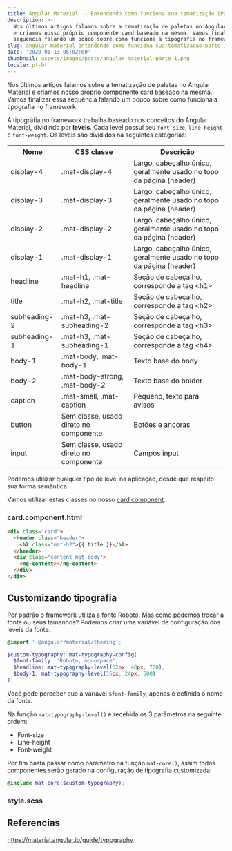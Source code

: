 ```yaml
---
title: Angular Material  - Entendendo como funciona sua tematização (Parte III)
description: >-
  Nos últimos artigos falamos sobre a tematização de paletas no Angular Material
  e criamos nosso próprio componente card baseado na mesma. Vamos finalizar essa
  sequência falando um pouco sobre como funciona a tipografia no framework.
slug: angular-material-entendendo-como-funciona-sua-tematizacao-parte-III
date: '2020-01-13 06:02:00'
thumbnail: assets/images/posts/angular-material-parte-1.png
locale: pt-br
---
```

Nos últimos artigos falamos sobre a tematização de paletas no Angular Material e criamos nosso próprio componente card baseado na mesma. Vamos finalizar essa sequência falando um pouco sobre como funciona a tipografia no framework.

A tipográfia no framework trabalha baseado nos conceitos do Angular Material, dividindo por **leveis**. Cada level possuí seu `font-size`, `line-height` e `font-weight`. Os leveis são divididos na seguintes categorias:

<table>
  <tr>
    <th>Nome</th>
    <th>CSS classe</th>
    <th>Descrição</th>
  </tr>
  <tr>
    <td>display-4</td>
    <td>.mat-display-4</td>
    <td>Largo, cabeçalho único, geralmente usado no topo da página (header)</td>
  </tr>  
  <tr>
    <td>display-3</td>
    <td>.mat-display-3</td>
    <td>Largo, cabeçalho único, geralmente usado no topo da página (header)</td>
  </tr>
  <tr>
    <td>display-2</td>
    <td>.mat-display-2</td>
    <td>Largo, cabeçalho único, geralmente usado no topo da página (header)</td>
  </tr>  
  <tr>
    <td>display-1</td>
    <td>.mat-display-1</td>
    <td>Largo, cabeçalho único, geralmente usado no topo da página (header)</td>
  </tr>
  <tr>
    <td>headline</td>
    <td>.mat-h1, .mat-headline</td>
    <td>Seção de cabeçalho, corresponde a tag &lt;h1&gt;</td>
  </tr>  
  <tr>
    <td>title</td>
    <td>.mat-h2, .mat-title</td>
    <td>Seção de cabeçalho, corresponde a tag &lt;h2&gt;</td>
  </tr>
  <tr>
    <td>subheading-2</td>
    <td>.mat-h3, .mat-subheading-2</td>
    <td>Seção de cabeçalho, corresponde a tag &lt;h3&gt;</td>
  </tr>  
  <tr>
    <td>subheading-1</td>
    <td>.mat-h3, .mat-subheading-1</td>
    <td>Seção de cabeçalho, corresponde a tag &lt;h4&gt;</td>
  </tr>
  <tr>
    <td>body-1</td>
    <td>.mat-body, .mat-body-1</td>
    <td>Texto base do body</td>
  </tr>  
  <tr>
    <td>body-2</td>
    <td>.mat-body-strong, .mat-body-2</td>
    <td>Texto base do bolder</td>
  </tr>
  <tr>
    <td>caption</td>
    <td>.mat-small, .mat-caption</td>
    <td>Pequeno, texto para avisos</td>
  </tr>  
  <tr>
    <td>button</td>
    <td>Sem classe, usado direto no componente</td>
    <td>Botões e ancoras</td>
  </tr>
  <tr>
    <td>input</td>
    <td>Sem classe, usado direto no componente</td>
    <td>Campos input</td>
  </tr>  
</table>

Podemos utilizar qualquer tipo de level na aplicação, desde que respeito sua forma semântica.

Vamos utilizar estas classes no nosso [card component](https://stackblitz.com/edit/angular-palette-theme):

### card.component.html

```html
<div class="card">
  <header class="header">
    <h2 class="mat-h2">{{ title }}</h2>
  </header>
  <div class="content mat-body">
    <ng-content></ng-content>
  </div>
</div>
```

## Customizando tipografia

Por padrão o framework utiliza a fonte Roboto. Mas como podemos trocar a fonte ou seus tamanhos? Podemos criar uma variável de configuração dos leveis da fonte.

```scss
@import '~@angular/material/theming';

$custom-typography: mat-typography-config(
  $font-family: 'Roboto, monospace',
  $headline: mat-typography-level(32px, 48px, 700),
  $body-1: mat-typography-level(16px, 24px, 500)
);
```

Você pode perceber que a variável `$font-family`, apenas é definida o nome da fonte.

Na função `mat-typography-level()` é recebida os 3 parâmetros na seguinte ordem:

* Font-size
* Line-height
* Font-weight 

Por fim basta passar como parâmetro na função `mat-core()`, assim todos componentes serão gerado na configuração de tipografia customizada:

```scss
@include mat-core($custom-typography);
```

### style.scss

## Referencias

<https://material.angular.io/guide/typography>
